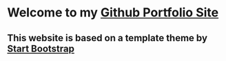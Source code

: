 # Welcome to my [Github Portfolio Site](https://bgroveben.github.io)

## This website is based on a template theme by [Start Bootstrap](https://startbootstrap.com/theme/resume)
